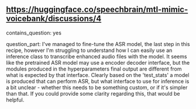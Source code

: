 ## https://huggingface.co/speechbrain/mtl-mimic-voicebank/discussions/4

contains_question: yes

question_part: I've managed to fine-tune the ASR model, the last step in this recipe, however I'm struggling to understand how I can easily use an inference class to transcribe enhanced audio files with the model. It seems like the pretrained ASR model may use a encoder decoder interface, but the modules produced in the hyperparameters final output are different from what is expected by that interface. Clearly based on the 'test_stats' a model is produced that can perform ASR, but what interface to use for inference is a bit unclear - whether this needs to be something custom, or if it's simpler than that. If you could provide some clarity regarding this, that would be helpful.